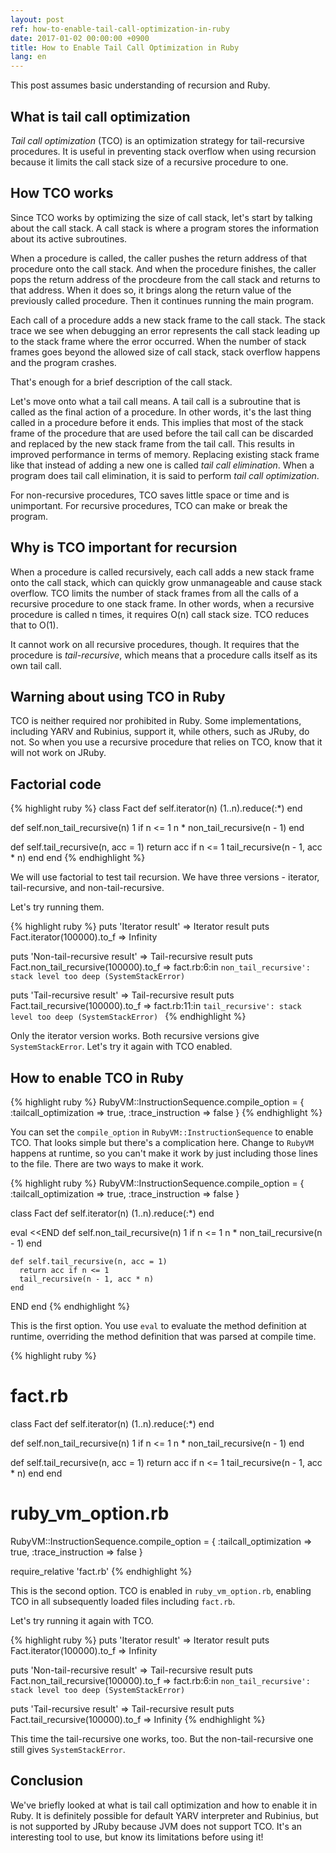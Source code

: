 ```yaml
---
layout: post
ref: how-to-enable-tail-call-optimization-in-ruby
date: 2017-01-02 00:00:00 +0900
title: How to Enable Tail Call Optimization in Ruby
lang: en
---
```


This post assumes basic understanding of recursion and Ruby. 

## What is tail call optimization

*Tail call optimization* (TCO) is an optimization strategy for tail-recursive procedures. It is useful in preventing stack overflow when using recursion because it limits the call stack size of a recursive procedure to one. 

## How TCO works

Since TCO works by optimizing the size of call stack, let's start by talking about the call stack. A call stack is where a program stores the information about its active subroutines. 

When a procedure is called, the caller pushes the return address of that procedure onto the call stack. And when the procedure finishes, the caller pops the return address of the procdeure from the call stack and returns to that address. When it does so, it brings along the return
value of the previously called procedure. Then it continues running the main program. 

Each call of a procedure adds a new stack frame to the call stack. The stack trace we see when debugging an error represents the call stack leading up to the stack frame where the error occurred. When the number of stack frames goes beyond the allowed size of call stack, stack overflow happens and the program crashes. 

That's enough for a brief description of the call stack.

Let's move onto what a tail call means. A tail call is a subroutine that is called as the final action of a procedure. In other words, it's the last thing
called in a procedure before it ends. This implies that most of the stack frame of the procedure that are used before the tail call can be discarded and replaced by the new stack frame from the tail call. This results in improved performance in terms of memory. Replacing existing stack frame like that instead of adding a new one is called *tail call elimination*. When a program does tail call elimination, it is said to perform *tail call optimization*.

For non-recursive procedures, TCO saves little space or time and is unimportant. For recursive procedures, TCO can make or break the program.

## Why is TCO important for recursion

When a procedure is called recursively, each call adds a new stack frame onto the call stack, which can quickly grow unmanageable and cause stack overflow. TCO limits the number of stack frames from all the calls of a recursive procedure to one stack frame. In other words, when a recursive procedure is called n times, it requires O(n) call stack size. TCO reduces that to O(1).

It cannot work on all recursive procedures, though. It requires that the procedure is *tail-recursive*, which means that a procedure calls itself as its own tail call.

## Warning about using TCO in Ruby

TCO is neither required nor prohibited in Ruby. Some implementations, including YARV and Rubinius, support it, while others, such as JRuby, do not. So when you use a recursive procedure that relies on TCO, know that it will not work on JRuby. 

## Factorial code

{% highlight ruby %}
class Fact
  def self.iterator(n)
    (1..n).reduce(:*)
  end

  def self.non_tail_recursive(n)
    1 if n <= 1 
    n * non_tail_recursive(n - 1)
  end

  def self.tail_recursive(n, acc = 1)
    return acc if n <= 1
    tail_recursive(n - 1, acc * n)
  end
end 
{% endhighlight %}

We will use factorial to test tail recursion. We have three versions - iterator, tail-recursive, and non-tail-recursive. 

Let's try running them.

{% highlight ruby %}
puts 'Iterator result'
=> Iterator result
puts Fact.iterator(100000).to_f
=> Infinity

puts 'Non-tail-recursive result'
=> Tail-recursive result
puts Fact.non_tail_recursive(100000).to_f
=> fact.rb:6:in `non_tail_recursive': stack level too deep (SystemStackError) `

puts 'Tail-recursive result'
=> Tail-recursive result
puts Fact.tail_recursive(100000).to_f
=> fact.rb:11:in `tail_recursive': stack level too deep (SystemStackError) `
{% endhighlight %}

Only the iterator version works. Both recursive versions give `SystemStackError`. Let's try it again with TCO enabled. 

## How to enable TCO in Ruby

{% highlight ruby %}
RubyVM::InstructionSequence.compile_option = {
  :tailcall_optimization => true,
  :trace_instruction => false
}
{% endhighlight %}

You can set the `compile_option` in `RubyVM::InstructionSequence` to enable TCO. That looks simple but there's a complication here. Change to `RubyVM` happens at runtime, so you can't make it work by just including those lines to the file. There are two ways to make it work. 

{% highlight ruby %}
RubyVM::InstructionSequence.compile_option = {
  :tailcall_optimization => true,
  :trace_instruction => false
}

class Fact
  def self.iterator(n)
    (1..n).reduce(:*)
  end

  eval <<END
    def self.non_tail_recursive(n)
      1 if n <= 1 
      n * non_tail_recursive(n - 1)
    end

    def self.tail_recursive(n, acc = 1)
      return acc if n <= 1
      tail_recursive(n - 1, acc * n)
    end
  END
end 
{% endhighlight %}

This is the first option. You use `eval` to evaluate the method definition at runtime, overriding the method definition that was parsed at compile time.

{% highlight ruby %}
# fact.rb
class Fact
  def self.iterator(n)
    (1..n).reduce(:*)
  end

  def self.non_tail_recursive(n)
    1 if n <= 1 
    n * non_tail_recursive(n - 1)
  end

  def self.tail_recursive(n, acc = 1)
    return acc if n <= 1
    tail_recursive(n - 1, acc * n)
  end
end 

# ruby_vm_option.rb
RubyVM::InstructionSequence.compile_option = {
  :tailcall_optimization => true,
  :trace_instruction => false
}

require_relative 'fact.rb'
{% endhighlight %}

This is the second option. TCO is enabled in `ruby_vm_option.rb`, enabling TCO in all subsequently loaded files including `fact.rb`.

Let's try running it again with TCO.

{% highlight ruby %}
puts 'Iterator result'
=> Iterator result
puts Fact.iterator(100000).to_f
=> Infinity

puts 'Non-tail-recursive result'
=> Tail-recursive result
puts Fact.non_tail_recursive(100000).to_f
=> fact.rb:6:in `non_tail_recursive': stack level too deep (SystemStackError) `

puts 'Tail-recursive result'
=> Tail-recursive result
puts Fact.tail_recursive(100000).to_f
=> Infinity
{% endhighlight %}

This time the tail-recursive one works, too. But the non-tail-recursive one still gives `SystemStackError`.

## Conclusion

We've briefly looked at what is tail call optimization and how to enable it in Ruby. It is definitely possible for default YARV interpreter and Rubinius, but is not supported by JRuby because JVM does not support TCO. It's an interesting tool to use, but know its limitations before using it!
